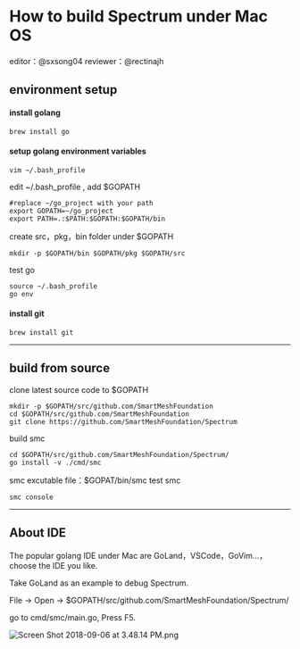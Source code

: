 How to build Spectrum under Mac OS
==================================

editor：@sxsong04 reviewer：@rectinajh

## environment setup
#### install golang
  ```
  brew install go
  ```
#### setup golang environment variables
  ```
  vim ~/.bash_profile
  ```
   edit ~/.bash_profile , add $GOPATH
  ```
  #replace ~/go_project with your path
  export GOPATH=~/go_project   
  export PATH=.:$PATH:$GOPATH:$GOPATH/bin
  ```
create src，pkg，bin folder under $GOPATH
  ```
mkdir -p $GOPATH/bin $GOPATH/pkg $GOPATH/src
  ```
test go
  ```
  source ~/.bash_profile
  go env
  ```
#### install git
  ```
  brew install git
  ```
---
## build from source
clone latest source code to $GOPATH
  ```
mkdir -p $GOPATH/src/github.com/SmartMeshFoundation
cd $GOPATH/src/github.com/SmartMeshFoundation
git clone https://github.com/SmartMeshFoundation/Spectrum
  ```
build smc
  ```
  cd $GOPATH/src/github.com/SmartMeshFoundation/Spectrum/
  go install -v ./cmd/smc
  ```
smc excutable file：$GOPAT/bin/smc
test smc
  ```
  smc console
  ```
---
## About IDE
The popular golang IDE under Mac are GoLand，VSCode，GoVim...，choose the IDE you like.

Take GoLand as an example to debug Spectrum.

File -> Open -> $GOPATH/src/github.com/SmartMeshFoundation/Spectrum/

go to cmd/smc/main.go, Press F5.

![Screen Shot 2018-09-06 at 3.48.14 PM.png](https://upload-images.jianshu.io/upload_images/13870844-025f9bb19996a07d.png?imageMogr2/auto-orient/strip%7CimageView2/2/w/1240)
